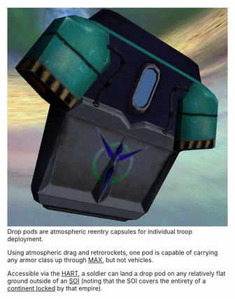 ![](../images/Drop-pod.jpg "fig:Drop-pod.jpg") Drop pods are atmospheric reentry
capsules for individual troop deployment.

Using atmospheric drag and retrorockets, one pod is capable of carrying any
armor class up through [MAX](Mechanized_Assault_Exo-Suit.md), but not vehicles.

Accessible via the [HART](../terminology/HART.md), a soldier can land a drop pod
on any relatively flat ground outside of an
[SOI](../locations/Sphere_of_Influence.md) (noting that the SOI covers the
entirety of a [continent locked](../etc/Continental_lock.md) by that empire).

<!--[Category:Game Items](Category:Game_Items.md)-->
